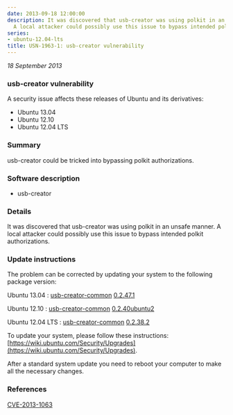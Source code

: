 ```yaml
---
date: 2013-09-18 12:00:00
description: It was discovered that usb-creator was using polkit in an unsafe manner.
  A local attacker could possibly use this issue to bypass intended polkit authorizations.
series:
- ubuntu-12.04-lts
title: USN-1963-1: usb-creator vulnerability
---
```


*18 September 2013*

### usb-creator vulnerability

A security issue affects these releases of Ubuntu and its derivatives:

* Ubuntu 13.04
* Ubuntu 12.10
* Ubuntu 12.04 LTS

### Summary

usb-creator could be tricked into bypassing polkit authorizations. 

### Software description

* usb-creator 

### Details

It was discovered that usb-creator was using polkit in an unsafe manner. A local attacker could possibly use this issue to bypass intended polkit authorizations. 

### Update instructions

The problem can be corrected by updating your system to the following package version:

Ubuntu 13.04
 : [usb-creator-common](https://launchpad.net/ubuntu/+source/usb-creator) <span> [0.2.47.1](https://launchpad.net/ubuntu/+source/usb-creator/0.2.47.1) </span> 

Ubuntu 12.10
 : [usb-creator-common](https://launchpad.net/ubuntu/+source/usb-creator) <span> [0.2.40ubuntu2](https://launchpad.net/ubuntu/+source/usb-creator/0.2.40ubuntu2) </span> 

Ubuntu 12.04 LTS
 : [usb-creator-common](https://launchpad.net/ubuntu/+source/usb-creator) <span> [0.2.38.2](https://launchpad.net/ubuntu/+source/usb-creator/0.2.38.2) </span> 

To update your system, please follow these instructions: [https://wiki.ubuntu.com/Security/Upgrades](https://wiki.ubuntu.com/Security/Upgrades).

After a standard system update you need to reboot your computer to make all the necessary changes. 

### References

 
 [CVE-2013-1063](http://people.ubuntu.com/~ubuntu-security/cve/CVE-2013-1063)